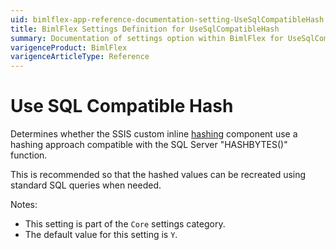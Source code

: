 ```yaml
---
uid: bimlflex-app-reference-documentation-setting-UseSqlCompatibleHash
title: BimlFlex Settings Definition for UseSqlCompatibleHash
summary: Documentation of settings option within BimlFlex for UseSqlCompatibleHash
varigenceProduct: BimlFlex
varigenceArticleType: Reference
---
```


# Use SQL Compatible Hash

Determines whether the SSIS custom inline [hashing](xref:bimlflex-concepts-hashing) component use a hashing approach compatible with the SQL Server "HASHBYTES()" function.

This is recommended so that the hashed values can be recreated using standard SQL queries when needed.

Notes:

* This setting is part of the `Core` settings category.
* The default value for this setting is `Y`.
